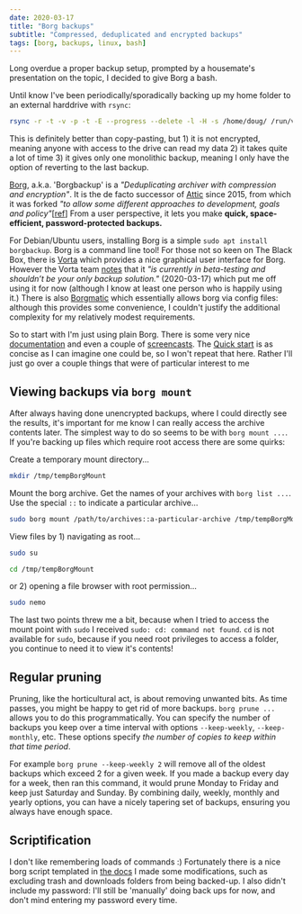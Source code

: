 ```yaml
---
date: 2020-03-17
title: "Borg backups"
subtitle: "Compressed, deduplicated and encrypted backups"
tags: [borg, backups, linux, bash]
---
```


Long overdue a proper backup setup, prompted by a housemate's presentation on the topic, I decided to give Borg a bash.

Until know I've been periodically/sporadically backing up my home folder to an external harddrive with `rsync`:

```bash
rsync -r -t -v -p -t -E --progress --delete -l -H -s /home/doug/ /run/var/media/harddisk 
```

This is definitely better than copy-pasting, but 1) it is not encrypted, meaning anyone with access to the drive can read my data 2) it takes quite a lot of time 3) it gives only one monolithic backup, meaning I only have the option of reverting to the last backup.

[Borg](https://www.borgbackup.org/), a.k.a. 'Borgbackup' is a _"Deduplicating archiver with compression and encryption"_. It is the de facto successor of [Attic](https://en.wikipedia.org/wiki/Attic_(backup_software)#Borg) since 2015, from which it was forked _"to allow some different approaches to development, goals and policy"_[[ref](https://github.com/borgbackup/borg/issues/1)] From a user perspective, it lets you make **quick, space-efficient, password-protected backups.**

For Debian/Ubuntu users, installing Borg is a simple `sudo apt install borgbackup`. Borg is a command line tool! For those not so keen on The Black Box, there is [Vorta](https://vorta.borgbase.com/) which provides a nice graphical user interface for Borg. However the Vorta team [notes](https://vorta.borgbase.com/usage/) that it _"is currently in beta-testing and shouldn’t be your only backup solution."_ (2020-03-17) which put me off using it for now (although I know at least one person who is happily using it.) There is also [Borgmatic](https://torsion.org/borgmatic/) which essentially allows borg via config files: although this provides some convenience, I couldn't justify the additional complexity for my relatively modest requirements.

So to start with I'm just using plain Borg. There is some very nice [documentation](https://borgbackup.readthedocs.io/en/stable/) and even a couple of [screencasts](https://asciinema.org/~borgbackup). The [Quick start](https://borgbackup.readthedocs.io/en/stable/quickstart.html) is as concise as I can imagine one could be, so I won't repeat that here. Rather I'll just go over a couple things that were of particular interest to me

## Viewing backups via `borg mount`

After always having done unencrypted backups, where I could directly see the results, it's important for me know I can really access the archive contents later. The simplest way to do so seems to be with `borg mount ...`. If you're backing up files which require root access there are some quirks:

Create a temporary mount directory...

```bash
mkdir /tmp/tempBorgMount
```

Mount the borg archive. Get the names of your archives with `borg list ...`. Use the special `::` to indicate a particular archive...

```bash
sudo borg mount /path/to/archives::a-particular-archive /tmp/tempBorgMount
```

View files by 1) navigating as root...

```bash
sudo su
```
```bash
cd /tmp/tempBorgMount
```

or 2) opening a file browser with root permission...

```bash
sudo nemo
```

The last two points threw me a bit, because when I tried to access the mount point with `sudo` I received `sudo: cd: command not found`. `cd` is not available for `sudo`, because if you need root privileges to access a folder, you continue to need it to view it's contents!

## Regular pruning

Pruning, like the horticultural act, is about removing unwanted bits. As time passes, you might be happy to get rid of more backups. `borg prune ...` allows you to do this programmatically. You can specify the number of backups you keep over a time interval with options `--keep-weekly`, `--keep-monthly`, etc. These options specify _the number of copies to keep within that time period_.

For example `borg prune --keep-weekly 2` will remove all of the oldest backups which exceed 2 for a given week. If you made a backup every day for a week, then ran this command, it would prune Monday to Friday and keep just Saturday and Sunday. By combining daily, weekly, monthly and yearly options, you can have a nicely tapering set of backups, ensuring you always have enough space.

## Scriptification

I don't like remembering loads of commands :) Fortunately there is a nice borg script templated in [the docs](https://borgbackup.readthedocs.io/en/stable/quickstart.html#automating-backups) I made some modifications, such as excluding trash and downloads folders from being backed-up. I also didn't include my password: I'll still be 'manually' doing back ups for now, and don't mind entering my password every time.

